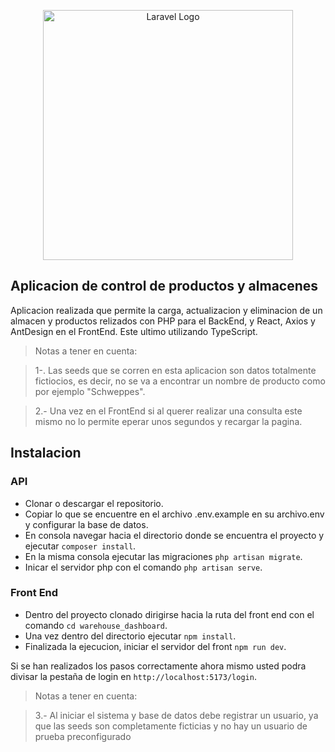 <p align="center"><a href="https://laravel.com" target="_blank"><img src="https://raw.githubusercontent.com/laravel/art/master/logo-lockup/5%20SVG/2%20CMYK/1%20Full%20Color/laravel-logolockup-cmyk-red.svg" width="400" alt="Laravel Logo"></a></p>

## Aplicacion de control de productos y almacenes

Aplicacion realizada que permite la carga, actualizacion y eliminacion de un almacen y productos relizados con PHP para el BackEnd, y React, Axios y AntDesign en el FrontEnd. Este ultimo utilizando TypeScript.

> Notas a tener en cuenta:

> 1-. Las seeds que se corren en esta aplicacion son datos totalmente fictiocios, es decir, no se va a encontrar un nombre de producto como por ejemplo "Schweppes".

> 2.- Una vez en el FrontEnd si al querer realizar una consulta este mismo no lo permite eperar unos segundos y recargar la pagina.

## Instalacion

### API
- Clonar o descargar el repositorio.
- Copiar lo que se encuentre en el archivo .env.example en su archivo.env y configurar la base de datos.
- En consola navegar hacia el directorio donde se encuentra el proyecto y ejecutar `composer install`.
- En la misma consola ejecutar las migraciones `php artisan migrate`.
- Inicar el servidor php con el comando `php artisan serve`.

### Front End
- Dentro del proyecto clonado dirigirse hacia la ruta del front end con el comando `cd warehouse_dashboard`.
- Una vez dentro del directorio ejecutar `npm install`.
- Finalizada la ejecucion, iniciar el servidor del front `npm run dev`.

Si se han realizados los pasos correctamente ahora mismo usted podra divisar la pestaña de login en `http://localhost:5173/login`.

> Notas a tener en cuenta:

> 3.- Al iniciar el sistema y base de datos debe registrar un usuario, ya que las seeds son completamente ficticias y no hay un usuario de prueba preconfigurado
